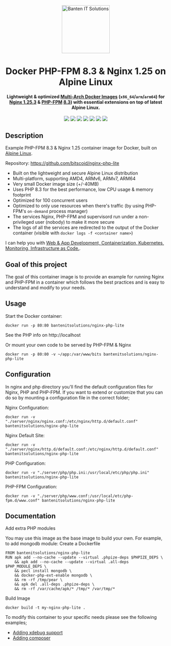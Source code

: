 <div>
  <div align="center">
    <a href="https://bits.co.id">
      <img
        alt="Banten IT Solutions"
        src="https://bits.co.id/wp-content/uploads/Logo.png"
        width="150">
    </a>
  </div>

  <h1 align="center">Docker PHP-FPM 8.3 & Nginx 1.25 on Alpine Linux</h1>

  <h4 align="center">
    Lightweight & optimized <a href="https://www.docker.com/blog/how-to-rapidly-build-multi-architecture-images-with-buildx/">Multi-Arch Docker Images</a> (<code>x86_64</code>/<code>arm</code>/<code>arm64</code>) for <a href="http://nginx.org/en/CHANGES">Nginx 1.25.3</a> & <a href="https://www.php.net/manual/en/install.fpm.php">PHP-FPM</a> <a href="https://www.php.net/ChangeLog-8.php#PHP_8_3">8.3</a>) with essential extensions on top of latest Alpine Linux.
  </h4>

  <div align="center">
    <a href="https://hub.docker.com/r/bantenitsolutions/nginx-php-lite/" title="Nginx PHP Lite"><img src="https://img.shields.io/docker/pulls/bantenitsolutions/nginx-php-lite.svg"></a> 
    <a href="https://hub.docker.com/r/bantenitsolutions/nginx-php-lite/" title="Docker Image Version"><img src="https://img.shields.io/docker/v/bantenitsolutions/nginx-php-lite/1.0"></a> 
    <a href="https://hub.docker.com/r/bantenitsolutions/nginx-php-lite/tags" title="Docker Image Size"><img src="https://img.shields.io/docker/image-size/bantenitsolutions/nginx-php-lite/1.0"></a> 
    <a href="https://hub.docker.com/r/bantenitsolutions/nginx-php-lite/" title="Nginx 1.25.3"><img src="https://img.shields.io/badge/nginx-1.25.3-brightgreen.svg"></a> 
    <a href="https://hub.docker.com/r/bantenitsolutions/nginx-php-lite/" title="PHP 8.3"><img src="https://img.shields.io/badge/php-8.3-brightgreen.svg"></a> 
    <a href="https://github.com/bitscoid/nginx-php-lite/actions/workflows/build.yml" title="Docker Test Image"><img src="https://github.com/bitscoid/nginx-php-lite/actions/workflows/build.yml/badge.svg?branch=master"></a> 
    <a href="https://bits.co.id" title="License MIT"><img src="https://img.shields.io/badge/license-MIT-blue.svg"></a> 
  </div>
</div>


## Description

Example PHP-FPM 8.3 & Nginx 1.25 container image for Docker, built on [Alpine Linux](https://www.alpinelinux.org/).

Repository: https://github.com/bitscoid/nginx-php-lite

* Built on the lightweight and secure Alpine Linux distribution
* Multi-platform, supporting AMD4, ARMv6, ARMv7, ARM64
* Very small Docker image size (+/-40MB)
* Uses PHP 8.3 for the best performance, low CPU usage & memory footprint
* Optimized for 100 concurrent users
* Optimized to only use resources when there's traffic (by using PHP-FPM's `on-demand` process manager)
* The services Nginx, PHP-FPM and supervisord run under a non-privileged user (nobody) to make it more secure
* The logs of all the services are redirected to the output of the Docker container (visible with `docker logs -f <container name>`)

I can help you with [Web & App Development, Containerization, Kubernetes, Monitoring, Infrastructure as Code.](https://bits.co.id).

## Goal of this project
The goal of this container image is to provide an example for running Nginx and PHP-FPM in a container which follows
the best practices and is easy to understand and modify to your needs.

## Usage

Start the Docker container:

    docker run -p 80:80 bantenitsolutions/nginx-php-lite

See the PHP info on http://localhost

Or mount your own code to be served by PHP-FPM & Nginx

    docker run -p 80:80 -v ~/app:/var/www/bits bantenitsolutions/nginx-php-lite

## Configuration
In nginx and php directory you'll find the default configuration files for Nginx, PHP and PHP-FPM.
If you want to extend or customize that you can do so by mounting a configuration file in the correct folder;

Nginx Configuration:

    docker run -v "./server/nginx/nginx.conf:/etc/nginx/http.d/default.conf" bantenitsolutions/nginx-php-lite

Nginx Default Site:

    docker run -v "./server/nginx/http.d/default.conf:/etc/nginx/http.d/default.conf" bantenitsolutions/nginx-php-lite

PHP Configuration:

    docker run -v "./server/php/php.ini:/usr/local/etc/php/php.ini" bantenitsolutions/nginx-php-lite

PHP-FPM Configuration:

    docker run -v "./server/php/www.conf:/usr/local/etc/php-fpm.d/www.conf" bantenitsolutions/nginx-php-lite

## Documentation
Add extra PHP modules

You may use this image as the base image to build your own. For example, to add mongodb module:
Create a Dockerfile

    FROM bantenitsolutions/nginx-php-lite
    RUN apk add --no-cache --update --virtual .phpize-deps $PHPIZE_DEPS \
        && apk add --no-cache --update --virtual .all-deps $PHP_MODULE_DEPS \
        && pecl install mongodb \
        && docker-php-ext-enable mongodb \
        && rm -rf /tmp/pear \
        && apk del .all-deps .phpize-deps \
        && rm -rf /var/cache/apk/* /tmp/* /var/tmp/*

Build Image

    docker build -t my-nginx-php-lite .

To modify this container to your specific needs please see the following examples;

* [Adding xdebug support](https://github.com/bitscoid/nginx-php-lite/blob/master/docs/xdebug.md)
* [Adding composer](https://github.com/bitscoid/nginx-php-lite/blob/master/docs/composer.md)
